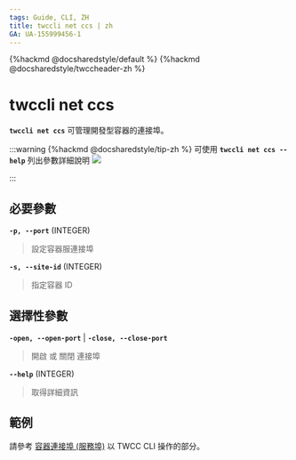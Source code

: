 ```yaml
---
tags: Guide, CLI, ZH
title: twccli net ccs | zh
GA: UA-155999456-1
---
```


{%hackmd @docsharedstyle/default %}
{%hackmd @docsharedstyle/twccheader-zh %}

# twccli net ccs

**`twccli net ccs`** 可管理開發型容器的連接埠。

:::warning
{%hackmd @docsharedstyle/tip-zh %}
可使用 **`twccli net ccs --help`** 列出參數詳細說明
![](https://cos.twcc.ai/SYS-MANUAL/uploads/upload_a78df10b2781453a6653909f1d32a379.png)

:::



## 必要參數

**`-p, --port`** (INTEGER)
> 設定容器服連接埠

**`-s, --site-id`** (INTEGER)
> 指定容器 ID


## 選擇性參數

**`-open, --open-port`** | **`-close, --close-port`**
> 開啟 或 關閉 連接埠

**`--help`** (INTEGER)
> 取得詳細資訊

## 範例


請參考 [容器連接埠 (服務埠)](https://man.twcc.ai/@twccdocs/doc-ccs-main-zh/%2F%40twccdocs%2Fguide-ccs-port-zh) 以 TWCC CLI 操作的部分。
